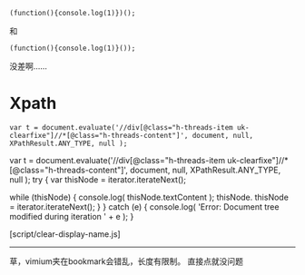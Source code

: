 
```
(function(){console.log(1)})();
```
和
```
(function(){console.log(1)}());
```
没差啊……


# Xpath
```
var t = document.evaluate('//div[@class="h-threads-item uk-clearfixe"]//*[@class="h-threads-content"]', document, null, XPathResult.ANY_TYPE, null );
```

var t = document.evaluate('//div[@class="h-threads-item uk-clearfixe"]//*[@class="h-threads-content"]', document, null, XPathResult.ANY_TYPE, null );
try {
  var thisNode = iterator.iterateNext();

  while (thisNode) {
    console.log( thisNode.textContent );
    thisNode.
    thisNode = iterator.iterateNext();
  }
}
catch (e) {
  console.log( 'Error: Document tree modified during iteration ' + e );
}

[script/clear-display-name.js]


----
草，vimium夹在bookmark会错乱，长度有限制。
直接点就没问题